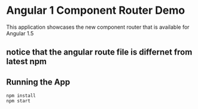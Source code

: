 # Angular 1 Component Router Demo

This application showcases the new component router that is available
for Angular 1.5

## notice that the angular route file is differnet from latest npm

## Running the App
	npm install
	npm start
